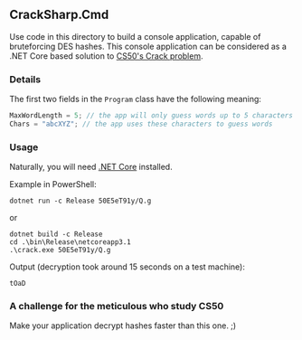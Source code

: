 ## CrackSharp.Cmd
Use code in this directory to build a console application, capable of bruteforcing DES hashes. This console application can be considered as a .NET Core based solution to [CS50's Crack problem](https://docs.cs50.net/2019/ap/problems/crack/crack.html).

### Details
The first two fields in the `Program` class have the following meaning:
```csharp
MaxWordLength = 5; // the app will only guess words up to 5 characters long
Chars = "abcXYZ"; // the app uses these characters to guess words
```
### Usage
Naturally, you will need [.NET Core](https://dotnet.microsoft.com/download/dotnet-core/3.1) installed.

Example in PowerShell:
```
dotnet run -c Release 50E5eT91y/Q.g
```
or
```
dotnet build -c Release
cd .\bin\Release\netcoreapp3.1
.\crack.exe 50E5eT91y/Q.g
```
Output (decryption took around 15 seconds on a test machine):
```
tOaD
```

### A challenge for the meticulous who study CS50
Make your application decrypt hashes faster than this one. ;)
